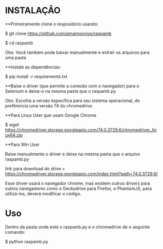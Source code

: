 # INSTALAÇÃO 

**Primeiramente clone o respositório usando:

$ git clone https://github.com/amaimonrios/raspamb

$ cd raspamb


Obs: Você também pode baixar manualmente e extrair os arquivos para uma pasta


**Instale as dependências:

$ pip install -r requirements.txt


**Baixe o driver (que permite a conexão com o navegador) para o Selenium e deixe-o na mesma pasta que o raspamb.py

Obs: Escolha a versão específica para seu sistema operacional, de prefêrencia uma versão 74 do chromedrive.


**Para Linux User que usam Google Chrome

$ wget https://chromedriver.storage.googleapis.com/74.0.3729.6/chromedriver_linux64.zip


**Para Win User

Baixe manualmente o driver e deixe na mesma pasta que o arquivo raspamb.py

link para download do drive = https://chromedriver.storage.googleapis.com/index.html?path=74.0.3729.6/

Esse driver usará o navegador chrome, mas existem outros drivers para outros navegadores como o Geckodrive  para Firefox, e PhantomJS, para utilizá-los, deverá modificar o código.


# Uso

Dentro da pasta onde está o raspamb.py e o chromedrive de o seguinte comando:

$ python raspamb.py




